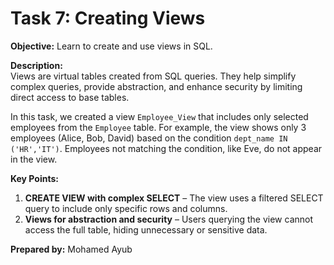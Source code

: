 # Task 7: Creating Views

**Objective:** Learn to create and use views in SQL.

**Description:**  
Views are virtual tables created from SQL queries. They help simplify complex queries, provide abstraction, and enhance security by limiting direct access to base tables.  

In this task, we created a view `Employee_View` that includes only selected employees from the `Employee` table. For example, the view shows only 3 employees (Alice, Bob, David) based on the condition `dept_name IN ('HR','IT')`. Employees not matching the condition, like Eve, do not appear in the view.  

**Key Points:**  
1. **CREATE VIEW with complex SELECT** – The view uses a filtered SELECT query to include only specific rows and columns.  
2. **Views for abstraction and security** – Users querying the view cannot access the full table, hiding unnecessary or sensitive data.  

**Prepared by:** Mohamed Ayub
